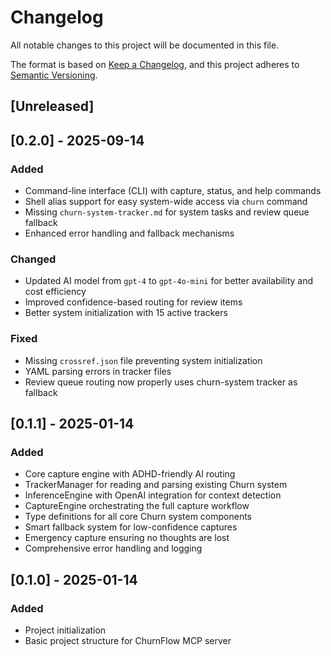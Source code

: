 # Changelog

All notable changes to this project will be documented in this file.

The format is based on [Keep a Changelog](https://keepachangelog.com/en/1.0.0/),
and this project adheres to [Semantic Versioning](https://semver.org/spec/v2.0.0.html).

## [Unreleased]

## [0.2.0] - 2025-09-14

### Added
- Command-line interface (CLI) with capture, status, and help commands
- Shell alias support for easy system-wide access via `churn` command
- Missing `churn-system-tracker.md` for system tasks and review queue fallback
- Enhanced error handling and fallback mechanisms

### Changed  
- Updated AI model from `gpt-4` to `gpt-4o-mini` for better availability and cost efficiency
- Improved confidence-based routing for review items
- Better system initialization with 15 active trackers

### Fixed
- Missing `crossref.json` file preventing system initialization
- YAML parsing errors in tracker files
- Review queue routing now properly uses churn-system tracker as fallback

## [0.1.1] - 2025-01-14

### Added
- Core capture engine with ADHD-friendly AI routing
- TrackerManager for reading and parsing existing Churn system
- InferenceEngine with OpenAI integration for context detection
- CaptureEngine orchestrating the full capture workflow
- Type definitions for all core Churn system components
- Smart fallback system for low-confidence captures
- Emergency capture ensuring no thoughts are lost
- Comprehensive error handling and logging

## [0.1.0] - 2025-01-14

### Added
- Project initialization
- Basic project structure for ChurnFlow MCP server